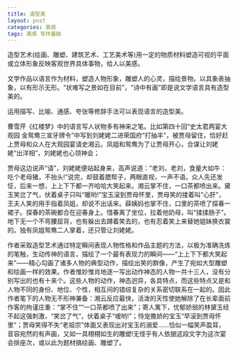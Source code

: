 ```yaml
---
title: 造型美
layout: post
categories: 美感
tags: 美感 写作基础
---
```


造型艺术(绘画、雕塑、建筑艺术、工艺美术等)用一定的物质材料塑造可视的平面或立体形象反映客观世界具体事物，给人以美感。

文学作品以语言作为材料，塑造人物形象，雕塑人的心灵，描绘景物。以具象表抽象，以有形示无形。“状难写之景如在目前”，“诗中有画”即是说文学语言具有造型美的。

运用描写、比喻、通感、夸张等修辞手法可以表现语言的造型美。

曹雪芹《红楼梦》中的语言写人状物多有神来之笔。比如第四十回“史太君两宴大观园 金鸳鸯三宣牙牌令”中写到刘姥姥二进荣国府“打抽丰”，被贾母留住，恰好赶上贾母和众人在大观园宴请史湘云。凤姐和鸳鸯为了让贾母开心，合谋让刘姥姥“出洋相”，刘姥姥也心领神会；

贾母这边说声“请”，刘姥姥便站起身来，高声说道：“老刘，老刘，食量大如牛：吃个老母猪，不抬头!”说完，却鼓着腮帮子，两眼直视，一声不语。众人先还发怔，后来一想，上上下下都一齐哈哈大笑起来。湘云掌不住，一口茶都喷出来。黛玉笑岔了气，伏着桌子只叫“暖哟!”宝玉滚到贾母怀里，贾母笑的搂着叫“心肝”，王夫人笑的用手指着凤姐，却说不出话来。薛姨妈也掌不住，口里的茶喷了探春一裙子。探春的茶碗都合在迎春身上。惜春离了坐位，拉着他奶母，叫“揉揉肠子”。地下无一个不弯腰屈背，也有躲出去蹲着笑去的，也有忍着笑上来替她姐妹换衣裳的。独有凤姐鸳鸯二人掌着，还只管让刘姥姥。

作者采取造型艺术通过特定瞬间表现人物性格和作品主题的方法，以极为准确冼炼的笔触，生动传神的语言，描绘了一个最有表现力的瞬间——“上上下下都大笑起来”——精心勾画了诸多人物的典型动作，描绘出笑的群像，产生了宛如大型雕塑和绘画一样的效果。作者惟妙惟肖地逐一写出动作神态的人物一共十三人，没有分别写出的也有十来个。这些人物的动作，神态迥异，各具特点，而这些特点又是和人物不同的身份、地位、个性，相互间的错综复杂的关系密切联系在一起的。因此作者笔下的人物无不形神兼备：湘云反应最快，活泼的天性使她解除了在长辈面前作客的拘谨庄重：“掌不住”“一口茶都喷了出来”；寄人篱下，忧郁娇弱的林黛玉经不起这强刺激，“笑岔了气”，伏着桌子“嗳哟!”；恃宠撒娇的宝玉“早滚到贾母怀里”；贾母笑得不失“老祖宗”体面又表现出对宝玉的溺爱……恰似一幅笑声盈耳，音容宛然的有声画，又如一具栩栩如生的雕塑!无怪乎有人依据这段文字为这次宴会排座次，或以此为题材搞绘画、雕塑了。 